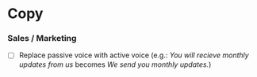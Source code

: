 # Copy

### Sales / Marketing

- [ ] Replace passive voice with active voice (e.g.: _You will recieve monthly updates from us_ becomes _We send you monthly updates._)

